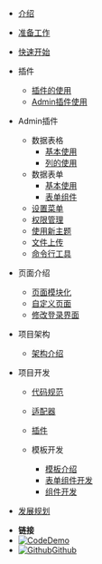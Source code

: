 * [介绍](README)

* [准备工作](install)

* [快速开始](quick_start)

* 插件

  * [插件的使用](plugins/plugins)    
  * [Admin插件使用](plugins/admin) 

* Admin插件

  * 数据表格
    * [基本使用](admin/table/basic)
    * [列的使用](admin/table/column_usage)
  * 数据表单
    * [基本使用](admin/form/basic)
    * [表单组件](admin/form/components)
  * [设置菜单](admin/menus)
  * [权限管理](admin/rbac)
  * [使用新主题](admin/theme)
  * [文件上传](admin/file)
  * [命令行工具](admin/cli)

* 页面介绍

  * [页面模块化](pages/modules)    
  * [自定义页面](pages/pages)   
  * [修改登录界面](pages/login)

* 项目架构

  * [架构介绍](architecture/introduction)

* 项目开发

  * [代码规范](development/code_style)
  * [适配器](development/adapter)
  * [插件](development/plugins)  
  * 模板开发

    * [模板介绍](development/template/template)     
    * [表单组件开发](development/template/form)         
    * [组件开发](development/template/components) 

* [发展规划](plan)

- **链接**
- [![Code](https://icongr.am/feather/code.svg?size=16&color=808080)Demo](http://demo.go-admin.cn/admin)
- [![Github](https://icongram.jgog.in/simple/github.svg?color=808080&size=16)Github](https://github.com/GoAdminGroup/go-admin)